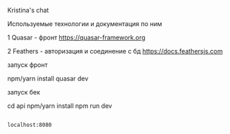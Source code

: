 Kristina's chat

Используемые технологии и документация по ним

1 Quasar - фронт
https://quasar-framework.org

2 Feathers - авторизация и соединение с бд
https://docs.feathersjs.com

запуск фронт

npm/yarn install
quasar dev

запуск бек

cd api
npm/yarn install
npm run dev

```

localhost:8080

